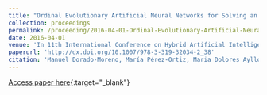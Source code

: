```yaml
---
title: "Ordinal Evolutionary Artificial Neural Networks for Solving an Imbalanced Liver Transplantation Problem"
collection: proceedings
permalink: /proceeding/2016-04-01-Ordinal-Evolutionary-Artificial-Neural-Networks-for-Solving-an-Imbalanced-Liver-Transplantation-Problem
date: 2016-04-01
venue: 'In 11th International Conference on Hybrid Artificial Intelligent Systems (HAIS2016)'
paperurl: 'http://dx.doi.org/10.1007/978-3-319-32034-2_38'
citation: 'Manuel Dorado-Moreno, María Pérez-Ortiz, Maria Dolores Ayllón-Terán, , **Pedro Antonio Gutiérrez, **, César Hervás-Martínez, &quot;Ordinal Evolutionary Artificial Neural Networks for Solving an Imbalanced Liver Transplantation Problem.&quot; In 11th International Conference on Hybrid Artificial Intelligent Systems (HAIS2016), Lecture Notes in Computer Science (LNCS), Vol. 9648, 2016, Seville (Spain), pp.451-462.'
---
```

[Access paper here](http://dx.doi.org/10.1007/978-3-319-32034-2_38){:target="_blank"}
